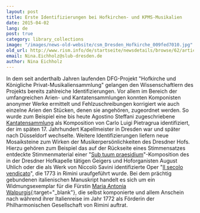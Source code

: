 ```yaml
---
layout: post
title: Erste Identifizierungen bei Hofkirchen- und KPMS-Musikalien
date: 2015-04-02
lang: de
post: true
category: library_collections
image: "/images/news-old-website/csm_Dresden_Hofkirche_009fed7010.jpg"
old_url: http://www.rism.info/de/startseite/newsdetails/browse/62/article/64/composers-identified-in-royal-dresden-music-collections.html
email: Nina.Eichholz@slub-dresden.de
author: Nina Eichholz
---
```


In dem seit anderthalb Jahren laufenden DFG-Projekt "Hofkirche und Königliche Privat-Musikaliensammlung" gelangen den Wissenschaftlern des Projekts bereits zahlreiche Identifizierungen. Vor allem im Bereich der umfangreichen Arien- und Kantatensammlungen konnten Komponisten anonymer Werke ermittelt und Fehlzuschreibungen korrigiert wie auch einzelne Arien den Stücken, denen sie angehören, zugeordnet werden. So wurde zum Beispiel eine bis heute Agostino Steffani zugeschriebene [Kantatensammlung](https://opac.rism.info/metaopac/search?View=rism&View=rism&id=212007223 "Pietragrua 18 Kantaten Katalogisat in RISM") als Komposition von Carlo Luigi Pietragrua identifiziert, der im späten 17. Jahrhundert Kapellmeister in Dresden war und später nach Düsseldorf wechselte. Weitere Identifizierungen liefern neue Mosaiksteine zum Wirken der Musikerpersönlichkeiten des Dresdner Hofs. Hierzu gehören zum Beispiel das auf der Rückseite eines Stimmensatzes entdeckte Stimmenmaterial einer "[Sub tuum praesidium](https://opac.rism.info/metaopac/search?View=rism&View=rism&id=212007302 "Uhlich")"-Komposition des in der Dresdner Hofkapelle tätigen Geigers und Hoforganisten August Uhlich oder die als Werk von Niccolò Savini identifizierte Oper "[Il secolo vendicato](https://opac.rism.info/metaopac/search?View=rism&View=rism&documentid=212007568 "Savini Il secolo vendicato Katalogisat in RISM")", die 1773 in Rimini uraufgeführt wurde. Bei dem prächtig gebundenen italienischen Manuskript handelt es sich um ein Widmungsexemplar für die Fürstin [Maria Antonia Walpurgis](https://opac.rism.info/search?View=rism&author=Maria+Antonia+Walpurgis){:target="_blank"}, die selbst komponierte und allem Anschein nach während ihrer Italienreise im Jahr 1772 als Förderin der Philharmonischen Gesellschaft von Rimini auftrat.


